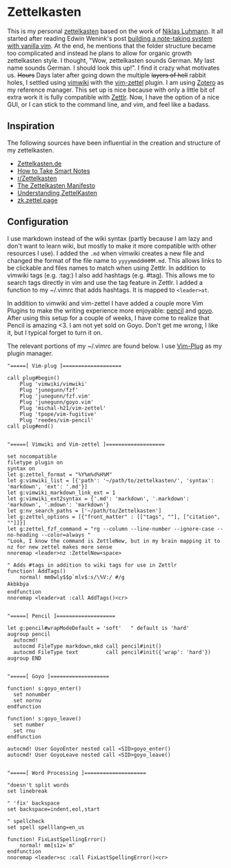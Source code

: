 # Zettelkasten

This is my personal [zettelkasten](https://en.wikipedia.org/wiki/Zettelkasten)
based on the work of [Niklas
Luhmann](https://en.wikipedia.org/wiki/Niklas_Luhmann). It all started after
reading Edwin Wenink's post [building a note-taking system with vanilla vim](https://www.edwinwenink.xyz/posts/42-vim_notetaking/). At the end, he
mentions that the folder structure became too complicated and instead he plans
to allow for organic growth zettelkasten style. I thought, "Wow, zettelkasten
sounds German. My last name sounds German. I should look this up!". I find it
crazy what motivates us. ~~Hours~~ Days later after going down the multiple
~~layers of hell~~ rabbit holes, I settled using
[vimwiki](https://github.com/vimwiki) with the
[vim-zettel](https://github.com/michal-h21/vim-zettel) plugin. I am using
[Zotero](https://www.zotero.org) as my reference manager. This set up is nice
because with only a little bit of extra work it is fully compatible with
[Zettlr](https://www.zettlr.com). Now, I have the option of a nice GUI, or I
can stick to the command line, and vim, and feel like a badass.

## Inspiration

The following sources have been influential in the creation and structure of my zettelkasten.
- [Zettelkasten.de](https://zettelkasten.de)
- [How to Take Smart Notes](https://takesmartnotes.com)
- [r/Zettelkasten](https://www.reddit.com/r/Zettelkasten/)
- [The Zettelkasten Manifesto](https://www.youtube.com/watch?v=c5Tst3-zcWI)
- [Understanding ZettelKasten](https://medium.com/@ethomasv/understanding-zettelkasten-d0ca5bb1f80e)
- [zk.zettel.page](https://zk.zettel.page)


## Configuration

I use markdown instead of the wiki syntax (partly because I am lazy and don't
want to learn wiki, but mostly to make it more compatible with other resources
I use). I added the `.md` when vimwiki creates a new file and changed the
format of the file name to `yyyymmddHHMM.md`. This allows links to be clickable
and files names to match when using Zettlr. In addition to vimwiki tags (e.g.
:tag:) I also add hashtags (e.g. #tag). This allows me to search tags directly
in vim and use the tag feature in Zettlr. I added a function to my ~/.vimrc
that adds hashtags. It is mapped to `<leader>at`.

In addition to vimwiki and vim-zettel I have added a couple more Vim Plugins to
make the writing experience more enjoyable:
[pencil](https://github.com/reedes/vim-pencil) and
[goyo](https:/github.com/junegunn/goyo.vim). After using this setup for a
couple of weeks, I have come to realize that Pencil is amazing <3. I am not yet
sold on Goyo. Don't get me wrong, I like it, but I typical forget to turn it on.

The relevant portions of my ~/.vimrc are found below. I use [Vim-Plug](https://github.com/junegunn/vim-plug) as my plugin manager.

```vim
"=====[ Vim-plug ]===================

call plug#begin()
    Plug 'vimwiki/vimwiki'
    Plug 'junegunn/fzf'
    Plug 'junegunn/fzf.vim'
    Plug 'junegunn/goyo.vim'
    Plug 'michal-h21/vim-zettel'
    Plug 'tpope/vim-fugitive'
    Plug 'reedes/vim-pencil'
call plug#end()


"=====[ Vimwiki and Vim-zettel ]===================

set nocompatible
filetype plugin on
syntax on
let g:zettel_format = "%Y%m%d%H%M"
let g:vimwiki_list = [{'path': '~/path/to/zettelkasten/', 'syntax': 'markdown', 'ext': '.md'}]
let g:vimwiki_markdown_link_ext = 1
let g:vimwiki_ext2syntax = {'.md': 'markdown', '.markdown': 'markdown', '.mdown': 'markdown'}
let g:nv_search_paths = ['~/path/to/Zettelkasten']
let g:zettel_options = [{"front_matter" : [["tags", ""], ["citation", ""]]}]
let g:zettel_fzf_command = "rg --column --line-number --ignore-case --no-heading --color=always "
"Look, I know the command is ZettleNew, but in my brain mapping it to nz for new zettel makes more sense
nnoremap <leader>nz :ZettelNew<space>

" Adds #tags in addition to wiki tags for use in Zettlr
function! AddTags()
    normal! mm0wly$$p`mlv$:s/\%V:/ #/gAkbkbýa
endfunction
nnoremap <leader>at :call AddTags()<cr>


"=====[ Pencil ]===================

let g:pencil#wrapModeDefault = 'soft'   " default is 'hard'
augroup pencil
  autocmd!
  autocmd FileType markdown,mkd call pencil#init()
  autocmd FileType text         call pencil#init({'wrap': 'hard'})
augroup END


"=====[ Goyo ]===================

function! s:goyo_enter()
  set nonumber
  set nornu
endfunction

function! s:goyo_leave()
  set number
  set rnu
endfunction

autocmd! User GoyoEnter nested call <SID>goyo_enter()
autocmd! User GoyoLeave nested call <SID>goyo_leave()


"=====[ Word Processing ]====================

"doesn't split words
set linebreak 

" 'fix' backspace
set backspace=indent,eol,start

" spellcheck
set spell spelllang=en_us

function! FixLastSpellingError()
    normal! mm[s1z=`m"
endfunction
nnoremap <leader>sc :call FixLastSpellingError()<cr>

```
